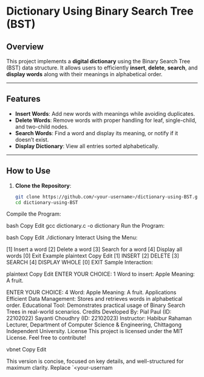 # Dictionary Using Binary Search Tree (BST)

## Overview
This project implements a **digital dictionary** using the Binary Search Tree (BST) data structure. It allows users to efficiently **insert**, **delete**, **search**, and **display words** along with their meanings in alphabetical order.

---

## Features
- **Insert Words**: Add new words with meanings while avoiding duplicates.
- **Delete Words**: Remove words with proper handling for leaf, single-child, and two-child nodes.
- **Search Words**: Find a word and display its meaning, or notify if it doesn’t exist.
- **Display Dictionary**: View all entries sorted alphabetically.

---

## How to Use
1. **Clone the Repository**:
   ```bash
   git clone https://github.com/<your-username>/dictionary-using-BST.git
   cd dictionary-using-BST
Compile the Program:

bash
Copy
Edit
gcc dictionary.c -o dictionary
Run the Program:

bash
Copy
Edit
./dictionary
Interact Using the Menu:

[1] Insert a word
[2] Delete a word
[3] Search for a word
[4] Display all words
[0] Exit
Example
plaintext
Copy
Edit
[1] INSERT
[2] DELETE
[3] SEARCH 
[4] DISPLAY WHOLE
[0] EXIT
Sample Interaction:

plaintext
Copy
Edit
ENTER YOUR CHOICE: 1
Word to insert: Apple
Meaning: A fruit.

ENTER YOUR CHOICE: 4
Word: Apple
Meaning: A fruit.
Applications
Efficient Data Management: Stores and retrieves words in alphabetical order.
Educational Tool: Demonstrates practical usage of Binary Search Trees in real-world scenarios.
Credits
Developed By:
Pial Paul (ID: 22102022)
Sayanti Choudhry (ID: 22102023)
Instructor: Habibur Rahaman
Lecturer, Department of Computer Science & Engineering, Chittagong Independent University.
License
This project is licensed under the MIT License. Feel free to contribute!

vbnet
Copy
Edit

This version is concise, focused on key details, and well-structured for maximum clarity. Replace `<your-usernam
